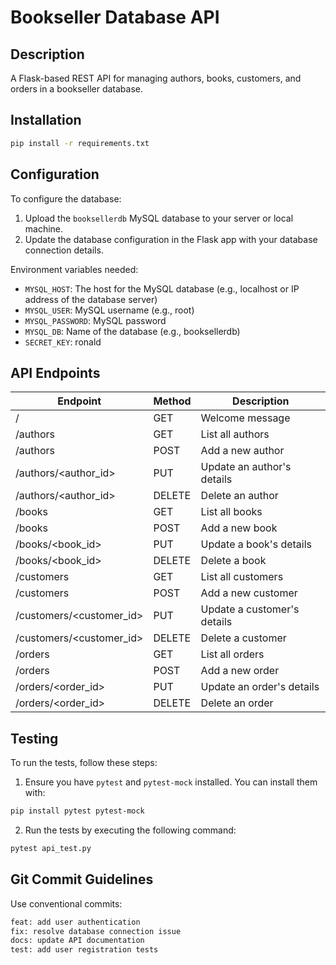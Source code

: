 # Bookseller Database API

## Description
A Flask-based REST API for managing authors, books, customers, and orders in a bookseller database.

## Installation
```bash
pip install -r requirements.txt
```

## Configuration
To configure the database:
1. Upload the ```booksellerdb``` MySQL database to your server or local machine.
2. Update the database configuration in the Flask app with your database connection details.

Environment variables needed:
- ```MYSQL_HOST```: The host for the MySQL database (e.g., localhost or IP address of the database server)
- ```MYSQL_USER```: MySQL username (e.g., root)
- ```MYSQL_PASSWORD```: MySQL password
- ```MYSQL_DB```: Name of the database (e.g., booksellerdb)
- ```SECRET_KEY```: ronald

## API Endpoints
| Endpoint | Method | Description |
|----------|--------|-------------|
| /	| GET	| Welcome message |
| /authors	| GET	| List all authors |
| /authors	| POST	| Add a new author |
| /authors/<author_id>	| PUT	| Update an author's details |
| /authors/<author_id>	| DELETE	| Delete an author |
| /books	| GET	| List all books |
| /books	| POST	| Add a new book |
| /books/<book_id>	| PUT	| Update a book's details |
| /books/<book_id>	| DELETE	| Delete a book |
| /customers	| GET	| List all customers |
| /customers	| POST	| Add a new customer |
| /customers/<customer_id>	| PUT	| Update a customer's details |
| /customers/<customer_id>	| DELETE	| Delete a customer |
| /orders	| GET	| List all orders |
| /orders	| POST	| Add a new order |
| /orders/<order_id>	| PUT	| Update an order's details |
| /orders/<order_id>	| DELETE	| Delete an order |

## Testing
To run the tests, follow these steps:
1. Ensure you have ```pytest``` and ```pytest-mock``` installed. You can install them with:
```bash
pip install pytest pytest-mock
```
2. Run the tests by executing the following command:
```bash
pytest api_test.py
```

## Git Commit Guidelines
Use conventional commits:
```bash
feat: add user authentication
fix: resolve database connection issue
docs: update API documentation
test: add user registration tests
```
